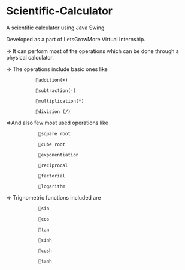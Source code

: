 # Scientific-Calculator
A scientific calculator using Java Swing.

Developed as a part of LetsGrowMore Virtual Internship.

=> It can perform most of the operations which can be done through a physical calculator.

=> The operations include basic ones like 

               🔘addition(+)
               
               🔘subtraction(-)
               
               🔘multiplication(*)
               
               🔘division (/)
               
=>And also few most used operations like

 				🔘square root
				
				🔘cube root
				
				🔘exponentiation
				
				🔘reciprocal
				
				🔘factorial
				
				🔘logarithm
				
=> Trignometric functions included are

				🔘sin
				
				🔘cos
				
				🔘tan
				
				🔘sinh
				
				🔘cosh
				
				🔘tanh
   

